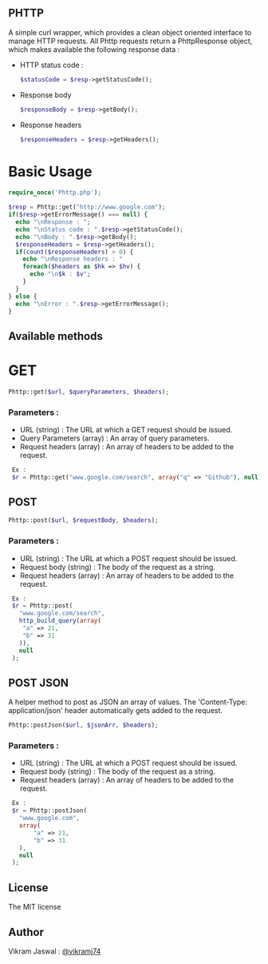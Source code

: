 PHTTP
-------
A simple curl wrapper, which provides a clean object oriented interface to manage HTTP requests. All Phttp requests return a PhttpResponse object, which makes available the following response data :
- HTTP status code : 
  ```php 
  $statusCode = $resp->getStatusCode();
  ```
- Response body
  ```php 
  $responseBody = $resp->getBody();
  ```
- Response headers
  ```php 
  $responseHeaders = $resp->getHeaders();
  ```

# Basic Usage
```php
require_once('Phttp.php');

$resp = Phttp::get("http://www.google.com");
if($resp->getErrorMessage() === null) {
  echo "\nResponse : ";
  echo "\nStatus code : ".$resp->getStatusCode();
  echo "\nBody : ".$resp->getBody();
  $responseHeaders = $resp->getHeaders();
  if(count($responseHeaders) > 0) {
    echo "\nResponse headers : "
    foreach($headers as $hk => $hv) {
      echo "\n$k : $v";
    }
  }
} else {
  echo "\nError : ".$resp->getErrorMessage();
}
```
Available methods
-------------------
# GET 
```php
Phttp::get($url, $queryParameters, $headers);
```
### Parameters :
- URL (string) : The URL at which a GET request should be issued.
- Query Parameters (array) : An array of query parameters. 
- Request headers (array) : An array of headers to be added to the request.
 ```php 
  Ex : 
  $r = Phttp::get("www.google.com/search", array("q" => "Github"), null);
  ``` 
## POST
```php
Phttp::post($url, $requestBody, $headers);
```
### Parameters :
- URL (string) : The URL at which a POST request should be issued.
- Request body (string) : The body of the request as a string. 
- Request headers (array) : An array of headers to be added to the request.
 ```php 
  Ex : 
  $r = Phttp::post(
    "www.google.com/search", 
    http_build_query(array(
     "a" => 21,
     "b" => 31
    )),
    null
  );
  ```
## POST JSON
A helper method to post as JSON an array of values. The 'Content-Type: application/json' header automatically gets added to the request.
```php
Phttp::postJson($url, $jsonArr, $headers);
```
### Parameters :
- URL (string) : The URL at which a POST request should be issued.
- Request body (string) : The body of the request as a string. 
- Request headers (array) : An array of headers to be added to the request.
 ```php 
  Ex : 
  $r = Phttp::postJson(
    "www.google.com", 
    array( 
        "a" => 21, 
        "b" => 31 
    ), 
    null
  );
  ```
  
License
---------
The MIT license

Author
--------
Vikram Jaswal :   [@vikramj74](https://github.com/vikramj74 "@vikramj74")



